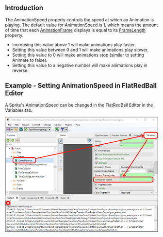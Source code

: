 ## Introduction

The AnimationSpeed property controls the speed at which an Animation is playing. The default value for AnimationSpeed is 1, which means the amount of time that each [AnimationFrame](/frb/docs/index.php?title=FlatRedBall.Graphics.Animation.AnimationFrame.md "FlatRedBall.Graphics.Animation.AnimationFrame") displays is equal to its [FrameLength](/frb/docs/index.php?title=FlatRedBall.Graphics.Animation.AnimationFrame.md.FrameLength&action=edit&redlink=1 "FlatRedBall.Graphics.Animation.AnimationFrame.FrameLength (page does not exist)") property.

-   Increasing this value above 1 will make animations play faster.
-   Setting this value between 0 and 1 will make animations play slower.
-   Setting this value to 0 will make animations stop (similar to setting Animate to false).
-   Setting this value to a negative number will make animations play in reverse.

## Example - Setting AnimationSpeed in FlatRedBall Editor

A Sprite's AnimationSpeed can be changed in the FlatRedBall Editor in the Variables tab.

![](/media/2022-07-img_62e69faa9b168.png)

## 
